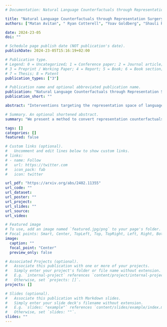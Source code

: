 ```yaml
---
# Documentation: Natural Language Counterfactuals through Representation Surgery

title: "Natural Language Counterfactuals through Representation Surgery"
authors: ["Matan Avitan", " Ryan Cotterell", "Yoav Goldberg", "Shauli Ravfogel"]

date: 2024-23-05
doi: ""

# Schedule page publish date (NOT publication's date).
publishDate: 2024-23-05T15:16:19+02:00

# Publication type.
# Legend: 0 = Uncategorized; 1 = Conference paper; 2 = Journal article;
# 3 = Preprint / Working Paper; 4 = Report; 5 = Book; 6 = Book section;
# 7 = Thesis; 8 = Patent
publication_types: ["3"]

# Publication name and optional abbreviated publication name.
publication: "Natural Language Counterfactuals through Representation Surgery"
publication_short: ""

abstract: "Interventions targeting the representation space of language models (LMs) have emerged as an effective means to influence model behavior. Such methods are employed, for example, to eliminate or alter the encoding of demographic information such as gender within the model's representations and, in so doing, create a counterfactual representation. However, because the intervention operates within the representation space, understanding precisely what aspects of the text it modifies poses a challenge. In this paper, we give a method to convert representation counterfactuals into string counterfactuals. We demonstrate that this approach enables us to analyze the linguistic alterations corresponding to a given representation space intervention and to interpret the features utilized to encode a specific concept. Moreover, the resulting counterfactuals can be used to mitigate bias in classification through data augmentation."

# Summary. An optional shortened abstract.
summary: "We present a method to convert representation counterfactuals into string counterfactuals, allowing us to analyze the linguistic changes resulting from interventions in the representation space of language models. This approach helps us understand the specific textual modifications made and can be used to mitigate bias in classification through data augmentation."

tags: []
categories: []
featured: false

# Custom links (optional).
#   Uncomment and edit lines below to show custom links.
# links:
# - name: Follow
#   url: https://twitter.com
#   icon_pack: fab
#   icon: twitter

url_pdf: "https://arxiv.org/abs/2402.11355"
url_code: ""
url_dataset:
url_poster: ""
url_project:
url_slides: ""
url_source:
url_video: 

# Featured image
# To use, add an image named `featured.jpg/png` to your page's folder.
# Focal points: Smart, Center, TopLeft, Top, TopRight, Left, Right, BottomLeft, Bottom, BottomRight.
image:
  caption: ""
  focal_point: "Center"
  preview_only: false

# Associated Projects (optional).
#   Associate this publication with one or more of your projects.
#   Simply enter your project's folder or file name without extension.
#   E.g. `internal-project` references `content/project/internal-project/index.md`.
#   Otherwise, set `projects: []`.
projects: []

# Slides (optional).
#   Associate this publication with Markdown slides.
#   Simply enter your slide deck's filename without extension.
#   E.g. `slides: "example"` references `content/slides/example/index.md`.
#   Otherwise, set `slides: ""`.
slides: ""
---
```


